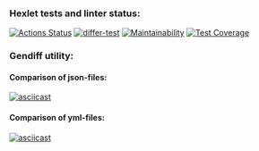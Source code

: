 ### Hexlet tests and linter status:
[![Actions Status](https://github.com/max9680/php-project-48/workflows/hexlet-check/badge.svg)](https://github.com/max9680/php-project-48/actions)
[![differ-test](https://github.com/max9680/php-project-48/actions/workflows/differ-test.yml/badge.svg)](https://github.com/max9680/php-project-48/actions/workflows/differ-test.yml)
[![Maintainability](https://api.codeclimate.com/v1/badges/34e6316e9cb30aba4c11/maintainability)](https://codeclimate.com/github/max9680/php-project-48/maintainability)
[![Test Coverage](https://api.codeclimate.com/v1/badges/34e6316e9cb30aba4c11/test_coverage)](https://codeclimate.com/github/max9680/php-project-48/test_coverage)

### Gendiff utility:
#### Comparison of json-files:
[![asciicast](https://asciinema.org/a/WXPdEVnjaRF9Z7cf0d4DP0wzU.svg)](https://asciinema.org/a/WXPdEVnjaRF9Z7cf0d4DP0wzU?autoplay=1)

#### Comparison of yml-files:
[![asciicast](https://asciinema.org/a/12XPBMaak8qZslYcwGnX0s3do.svg)](https://asciinema.org/a/12XPBMaak8qZslYcwGnX0s3do?autoplay=1)